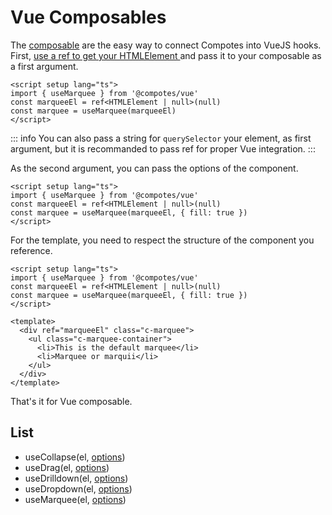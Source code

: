 # Vue Composables

The [composable](https://vuejs.org/guide/reusability/composables.html) are the easy way to connect Compotes into VueJS hooks.
First, [use a ref to get your HTMLElement ](https://vuejs.org/guide/essentials/template-refs.html) and pass it to your composable as a first argument.

```vue
<script setup lang="ts">
import { useMarquee } from '@compotes/vue'
const marqueeEl = ref<HTMLElement | null>(null)
const marquee = useMarquee(marqueeEl)
</script>
```

::: info
You can also pass a string for `querySelector` your element, as first argument, but it is recommanded to pass ref for proper Vue integration.
:::

As the second argument, you can pass the options of the component.

```vue
<script setup lang="ts">
import { useMarquee } from '@compotes/vue'
const marqueeEl = ref<HTMLElement | null>(null)
const marquee = useMarquee(marqueeEl, { fill: true })
</script>
```

For the template, you need to respect the structure of the component you reference.

```vue
<script setup lang="ts">
import { useMarquee } from '@compotes/vue'
const marqueeEl = ref<HTMLElement | null>(null)
const marquee = useMarquee(marqueeEl, { fill: true })
</script>

<template>
  <div ref="marqueeEl" class="c-marquee">
    <ul class="c-marquee-container">
      <li>This is the default marquee</li>
      <li>Marquee or marquii</li>
    </ul>
  </div>
</template>
```
That's it for Vue composable.

## List

 - useCollapse(el, [options](/guide/collapse#options))
 - useDrag(el, [options](/guide/drag#options))
 - useDrilldown(el, [options](/guide/drilldown#options))
 - useDropdown(el, [options](/guide/dropdown#options))
 - useMarquee(el, [options](/guide/marquee#options))
